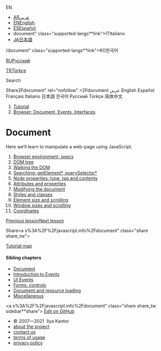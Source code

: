EN

- <a href="https://ar.javascript.info/" class="supported-langs__link"><span class="supported-langs__brief">AR</span><span>عربي</span></a>
- <a href="document.html" class="supported-langs__link"><span class="supported-langs__brief">EN</span><span>English</span></a>
- <a href="https://es.javascript.info/document" class="supported-langs__link"><span class="supported-langs__brief">ES</span><span>Español</span></a>
- document" class="supported-langs**link"><span class="supported-langs**brief">IT</span><span>Italiano</span></a>
- <a href="https://ja.javascript.info/document" class="supported-langs__link"><span class="supported-langs__brief">JA</span><span>日本語</span></a>

/document" class="supported-langs**link"><span class="supported-langs**brief">KO</span><span>한국어</span></a>

<a href="document%22" class="supported-langs__link"><span class="supported-langs__brief">RU</span><span>Русский</span></a>

<a href="https://tr.javascript.info/" class="supported-langs__link"><span class="supported-langs__brief">TR</span><span>Türkçe</span></a>

<a href="https://zh.javascript.info/document" class="supported-langs__link"></a>

Search

<span class="share-icons__title">Share</span>2Fdocument" rel="nofollow" &gt;2Fdocument عربي English Español Français Italiano 日本語 한국어 Русский Türkçe 简体中文

1.  <a href="index.html" class="breadcrumbs__link"><span class="breadcrumbs__hidden-text">Tutorial</span></a>
2.  <span id="breadcrumb-1"><a href="ui.html" class="breadcrumbs__link"><span>Browser: Document, Events, Interfaces</span></a></span>

# Document

Here we’ll learn to manipulate a web-page using JavaScript.

1.  <a href="browser-environment.html" class="lessons-list__link">Browser environment, specs</a>
2.  <a href="dom-nodes.html" class="lessons-list__link">DOM tree</a>
3.  <a href="dom-navigation.html" class="lessons-list__link">Walking the DOM</a>
4.  <a href="searching-elements-dom.html" class="lessons-list__link">Searching: getElement*, querySelector*</a>
5.  <a href="basic-dom-node-properties.html" class="lessons-list__link">Node properties: type, tag and contents</a>
6.  <a href="dom-attributes-and-properties.html" class="lessons-list__link">Attributes and properties</a>
7.  <a href="modifying-document.html" class="lessons-list__link">Modifying the document</a>
8.  <a href="styles-and-classes.html" class="lessons-list__link">Styles and classes</a>
9.  <a href="size-and-scroll.html" class="lessons-list__link">Element size and scrolling</a>
10. <a href="size-and-scroll-window.html" class="lessons-list__link">Window sizes and scrolling</a>
11. <a href="coordinates.html" class="lessons-list__link">Coordinates</a>

<a href="ui.html" class="page__nav page__nav_prev"><span class="page__nav-text"><span class="page__nav-text-shortcut"></span></span><span class="page__nav-text-alternate">Previous lesson</span></a><a href="browser-environment.html" class="page__nav page__nav_next"><span class="page__nav-text"><span class="page__nav-text-shortcut"></span></span><span class="page__nav-text-alternate">Next lesson</span></a>

<span class="share-icons__title">Share</span><a s%3A%2F%2Fjavascript.info%2Fdocument" class="share share_tw"></a><a href="https://www.facebook.com/sharer/sharer.php?s=100&amp;p%5Burl%5D=https%3A%2F%2Fjavascript.info%2Fdocument" class="share share_fb"></a>

<a href="tutorial/map.html" class="map"><span class="map__text">Tutorial map</span></a>

<a href="tutorial/map.html" class="map"></a>

#### Sibling chapters

- <a href="document.html" class="sidebar__link">Document</a>
- <a href="events.html" class="sidebar__link">Introduction to Events</a>
- <a href="event-details.html" class="sidebar__link">UI Events</a>
- <a href="forms-controls.html" class="sidebar__link">Forms, controls</a>
- <a href="loading.html" class="sidebar__link">Document and resource loading</a>
- <a href="ui-misc.html" class="sidebar__link">Miscellaneous</a>

<a s%3A%2F%2Fjavascript.info%2Fdocument" class="share share_tw sidebar**share"></a><a href="https://www.facebook.com/sharer/sharer.php?s=100&amp;p%5Burl%5D=https%3A%2F%2Fjavascript.info%2Fdocument" class="share share_fb sidebar**share"></a> <a href="https://github.com/javascript-tutorial/en.javascript.info/blob/master/2-ui/1-document" class="sidebar__link">Edit on GitHub</a>

- © 2007—2021  Ilya Kantor
- <a href="about.html" class="page-footer__link">about the project</a>
- <a href="about.html#contact-us" class="page-footer__link">contact us</a>
- <a href="terms.html" class="page-footer__link">terms of usage</a>
- <a href="privacy.html" class="page-footer__link">privacy policy</a>
